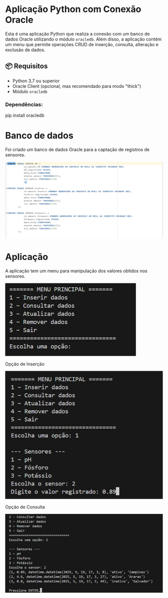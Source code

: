 # Aplicação Python com Conexão Oracle

Esta é uma aplicação Python que realiza a conexão com um banco de dados Oracle utilizando o módulo `oracledb`.
Além disso, a aplicação contém um menu que permite operações CRUD de inserção, consulta, alteração e exclusão de dados.

## 📦 Requisitos

- Python 3.7 ou superior
- Oracle Client (opcional, mas recomendado para modo "thick")
- Módulo `oracledb`

### Dependências:
pip install oracledb

# Banco de dados
Foi criado um banco de dados Oracle para a captação de registros de sensores.

<img src="assets/sqlcap14.png">

# Aplicação
A aplicação tem um menu para manipulação dos valores obtidos nos sensores.

<img src="assets/entrega2.png">

Opção de Inserção

<img src="assets/entrega2_II.png">

Opção de Consulta

<img src="assets/entrega2_III.png">

